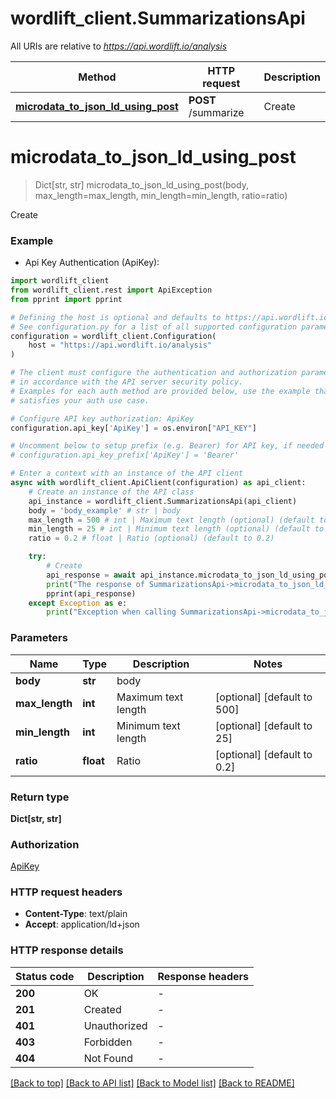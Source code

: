 # wordlift_client.SummarizationsApi

All URIs are relative to *https://api.wordlift.io/analysis*

Method | HTTP request | Description
------------- | ------------- | -------------
[**microdata_to_json_ld_using_post**](SummarizationsApi.md#microdata_to_json_ld_using_post) | **POST** /summarize | Create


# **microdata_to_json_ld_using_post**
> Dict[str, str] microdata_to_json_ld_using_post(body, max_length=max_length, min_length=min_length, ratio=ratio)

Create

### Example

* Api Key Authentication (ApiKey):

```python
import wordlift_client
from wordlift_client.rest import ApiException
from pprint import pprint

# Defining the host is optional and defaults to https://api.wordlift.io/analysis
# See configuration.py for a list of all supported configuration parameters.
configuration = wordlift_client.Configuration(
    host = "https://api.wordlift.io/analysis"
)

# The client must configure the authentication and authorization parameters
# in accordance with the API server security policy.
# Examples for each auth method are provided below, use the example that
# satisfies your auth use case.

# Configure API key authorization: ApiKey
configuration.api_key['ApiKey'] = os.environ["API_KEY"]

# Uncomment below to setup prefix (e.g. Bearer) for API key, if needed
# configuration.api_key_prefix['ApiKey'] = 'Bearer'

# Enter a context with an instance of the API client
async with wordlift_client.ApiClient(configuration) as api_client:
    # Create an instance of the API class
    api_instance = wordlift_client.SummarizationsApi(api_client)
    body = 'body_example' # str | body
    max_length = 500 # int | Maximum text length (optional) (default to 500)
    min_length = 25 # int | Minimum text length (optional) (default to 25)
    ratio = 0.2 # float | Ratio (optional) (default to 0.2)

    try:
        # Create
        api_response = await api_instance.microdata_to_json_ld_using_post(body, max_length=max_length, min_length=min_length, ratio=ratio)
        print("The response of SummarizationsApi->microdata_to_json_ld_using_post:\n")
        pprint(api_response)
    except Exception as e:
        print("Exception when calling SummarizationsApi->microdata_to_json_ld_using_post: %s\n" % e)
```



### Parameters


Name | Type | Description  | Notes
------------- | ------------- | ------------- | -------------
 **body** | **str**| body | 
 **max_length** | **int**| Maximum text length | [optional] [default to 500]
 **min_length** | **int**| Minimum text length | [optional] [default to 25]
 **ratio** | **float**| Ratio | [optional] [default to 0.2]

### Return type

**Dict[str, str]**

### Authorization

[ApiKey](../README.md#ApiKey)

### HTTP request headers

 - **Content-Type**: text/plain
 - **Accept**: application/ld+json

### HTTP response details

| Status code | Description | Response headers |
|-------------|-------------|------------------|
**200** | OK |  -  |
**201** | Created |  -  |
**401** | Unauthorized |  -  |
**403** | Forbidden |  -  |
**404** | Not Found |  -  |

[[Back to top]](#) [[Back to API list]](../README.md#documentation-for-api-endpoints) [[Back to Model list]](../README.md#documentation-for-models) [[Back to README]](../README.md)


